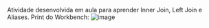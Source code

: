 Atividade desenvolvida em aula para aprender Inner Join, Left Join e Aliases.
Print do Workbench:
![image](https://github.com/lncnAmaro/ADSBancodeDados/assets/165618552/287ad933-5a29-492e-be06-f4c259d00e73)
